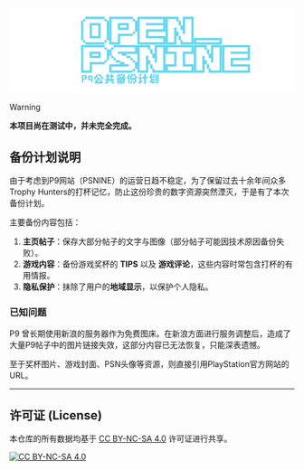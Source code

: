 ![OpenPSNine Title](https://raw.githubusercontent.com/Ailyth99/OpenPSNine/main/TITLE.png)

> [!WARNING]
> **本项目尚在测试中，并未完全完成。**

## 备份计划说明

由于考虑到P9网站（PSNINE）的运营日趋不稳定，为了保留过去十余年间众多Trophy Hunters的打杯记忆，防止这份珍贵的数字资源突然湮灭，于是有了本次备份计划。

主要备份内容包括：

1.  **主页帖子**：保存大部分帖子的文字与图像（部分帖子可能因技术原因备份失败）。
2.  **游戏内容**：备份游戏奖杯的 **TIPS** 以及 **游戏评论**，这些内容时常包含打杯的有用情报。
3.  **隐私保护**：抹除了用户的**地域显示**，以保护个人隐私。

### 已知问题

P9 曾长期使用新浪的服务器作为免费图床。在新浪方面进行服务调整后，造成了大量P9帖子中的图片链接失效，这部分内容已无法恢复，只能深表遗憾。

至于奖杯图片、游戏封面、PSN头像等资源，则直接引用PlayStation官方网站的 URL。

---

## 许可证 (License)

本仓库的所有数据均基于 [CC BY-NC-SA 4.0](https://creativecommons.org/licenses/by-nc-sa/4.0/deed.zh-hans) 许可证进行共享。

[![CC BY-NC-SA 4.0][cc-by-nc-sa-image]][cc-by-nc-sa]

[cc-by-nc-sa]: http://creativecommons.org/licenses/by-nc-sa/4.0/
[cc-by-nc-sa-image]: https://i.creativecommons.org/l/by-nc-sa/4.0/88x31.png